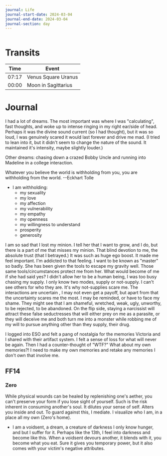 ```yaml
---
journal: Life
journal-start-date: 2024-03-04
journal-end-date: 2024-03-04
journal-section: day
---
```


```calendar-nav
```

# Transits
| Time | Event |
|------|-------|
| 07:17 | Venus Square Uranus |
| 00:00 | Moon in Sagittarius |


# Journal
I had a lot of dreams. The most important was where I was "calculating", fast thoughts, and woke up to intense ringing in my right ear/side of head. Perhaps it was the divine sound current (so I had thought), but it was so loud, I was genuinely scared it would last forever and drive me mad. (I tried to lean into it, but it didn't seem to change the nature of the sound. It maintained it's intensity, maybe slightly louder.) 

Other dreams: chasing down a crazed Bobby Uncle and running into Madeline in a college interaction. 

Whatever you believe the world is withholding from you, you are withholding from the world. --Eckhart Tolle
- I am withholding:
	- my sexuality
	- my love
	- my affection
	- my vulnerability
	- my empathy
	- my openness
	- my willingness to understand
	- prosperity
	- generosity

I am so sad that I lost my minion. I tell her that I want to grow, and I do, but there is a part of me that misses my minion. That blind devotion to me, the absolute trust (that I betrayed.) It was such as huge ego boost. It made me feel important. I'm addicted to that feeling. I want to be known as "master" so badly. She has been given the tools to escape my gravity well. Those same tools/circumstances protect me from her. What would become of me if she had said yes? I didn't allow her to be a human being, I was too busy chasing my supply. I only know two modes, supply or not-supply. I can't see others for who they are. It's why not-supplies scare me. The interactions are uncertain , I may not even get a payoff, but apart from  that the uncertainty scares me the most. I may be reminded, or  have to face my shame.  They might see that I am  shameful, wretched, weak, ugly, unworthy, to be rejected, to be  abandoned. On the flip side, staying a narcissist will attract these false seductresses that will either prey on me as a parasite, or they will deceive me and both turn me into a monster while robbing me of my will to pursue anything other than they supply, their drug.

I logged into ESO and felt a pang  of nostalgia for the memories Victoria and I shared with their artifact system. I felt a sense of loss for what will never be again. Then I had a counter-thought of "WTF?" What about my own memories?! I need to make my own memories and retake any memories I don't own that involve me. 

## FF14
### Zero
While physical wounds can be healed by replenishing one's aether, you can't preserve your form if you lose  sight of yourself. Such is the risk inherent in consuming another's soul. It dilutes your sense of self. Alters you inside and out. To guard against this, I mediate. I visualize who I am, in a place all my own (Zero's home).
- I am a voidsent, a dream, a creature of darkness I only know hunger, and but I suffer for it. Perhaps like the 13th, I feel into darkness and become like this. When a voidsent devours another, it blends with it, you become what you eat. Sure it gives you temporary power, but it also  comes with your victim's negative attributes.
